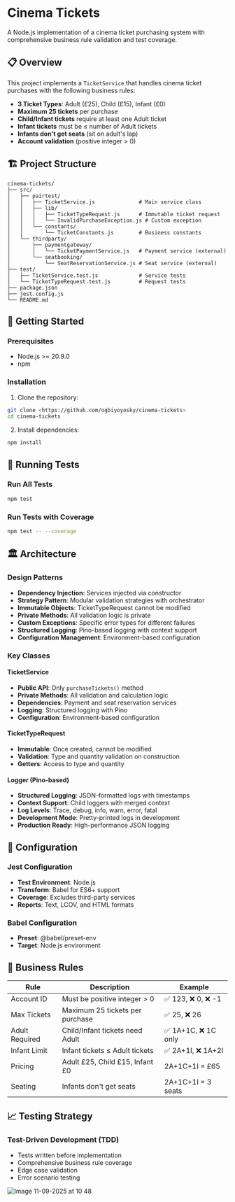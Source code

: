 # Cinema Tickets 

A Node.js implementation of a cinema ticket purchasing system with comprehensive business rule validation and test coverage.

## 📋 Overview

This project implements a `TicketService` that handles cinema ticket purchases with the following business rules:

- **3 Ticket Types**: Adult (£25), Child (£15), Infant (£0)
- **Maximum 25 tickets** per purchase
- **Child/Infant tickets** require at least one Adult ticket
- **Infant tickets** must be ≤ number of Adult tickets
- **Infants don't get seats** (sit on adult's lap)
- **Account validation** (positive integer > 0)

## 🏗️ Project Structure

```
cinema-tickets/
├── src/
│   ├── pairtest/
│   │   ├── TicketService.js              # Main service class
│   │   ├── lib/
│   │   │   ├── TicketTypeRequest.js      # Immutable ticket request
│   │   │   └── InvalidPurchaseException.js # Custom exception
│   │   └── constants/
│   │       └── TicketConstants.js        # Business constants
│   └── thirdparty/
│       ├── paymentgateway/
│       │   └── TicketPaymentService.js   # Payment service (external)
│       └── seatbooking/
│           └── SeatReservationService.js # Seat service (external)
├── test/
│   ├── TicketService.test.js             # Service tests
│   └── TicketTypeRequest.test.js         # Request tests
├── package.json
├── jest.config.js
└── README.md
```

## 🚀 Getting Started

### Prerequisites

- Node.js >= 20.9.0
- npm

### Installation

1. Clone the repository:
```bash
git clone <https://github.com/ogbiyoyosky/cinema-tickets>
cd cinema-tickets
```

2. Install dependencies:
```bash
npm install
```

## 🧪 Running Tests

### Run All Tests
```bash
npm test
```

### Run Tests with Coverage
```bash
npm test -- --coverage
```


## 🏛️ Architecture

### Design Patterns

- **Dependency Injection**: Services injected via constructor
- **Strategy Pattern**: Modular validation strategies with orchestrator
- **Immutable Objects**: TicketTypeRequest cannot be modified
- **Private Methods**: All validation logic is private
- **Custom Exceptions**: Specific error types for different failures
- **Structured Logging**: Pino-based logging with context support
- **Configuration Management**: Environment-based configuration

### Key Classes

#### TicketService
- **Public API**: Only `purchaseTickets()` method
- **Private Methods**: All validation and calculation logic
- **Dependencies**: Payment and seat reservation services
- **Logging**: Structured logging with Pino
- **Configuration**: Environment-based configuration

#### TicketTypeRequest
- **Immutable**: Once created, cannot be modified
- **Validation**: Type and quantity validation on construction
- **Getters**: Access to type and quantity

#### Logger (Pino-based)
- **Structured Logging**: JSON-formatted logs with timestamps
- **Context Support**: Child loggers with merged context
- **Log Levels**: Trace, debug, info, warn, error, fatal
- **Development Mode**: Pretty-printed logs in development
- **Production Ready**: High-performance JSON logging

## 🔧 Configuration

### Jest Configuration
- **Test Environment**: Node.js
- **Transform**: Babel for ES6+ support
- **Coverage**: Excludes third-party services
- **Reports**: Text, LCOV, and HTML formats

### Babel Configuration
- **Preset**: @babel/preset-env
- **Target**: Node.js environment

## 📝 Business Rules

| Rule | Description | Example |
|------|-------------|---------|
| Account ID | Must be positive integer > 0 | ✅ 123, ❌ 0, ❌ -1 |
| Max Tickets | Maximum 25 tickets per purchase | ✅ 25, ❌ 26 |
| Adult Required | Child/Infant tickets need Adult | ✅ 1A+1C, ❌ 1C only |
| Infant Limit | Infant tickets ≤ Adult tickets | ✅ 2A+1I, ❌ 1A+2I |
| Pricing | Adult £25, Child £15, Infant £0 | 2A+1C+1I = £65 |
| Seating | Infants don't get seats | 2A+1C+1I = 3 seats |



## 📈 Testing Strategy

### Test-Driven Development (TDD)
- Tests written before implementation
- Comprehensive business rule coverage
- Edge case validation
- Error scenario testing

![Image 11-09-2025 at 10 48](https://github.com/user-attachments/assets/00c19dd8-3018-493a-859f-7ae4bea21565)
